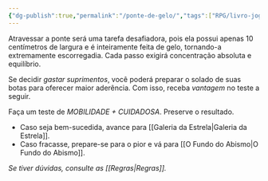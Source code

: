 ```yaml
---
{"dg-publish":true,"permalink":"/ponte-de-gelo/","tags":["RPG/livro-jogo/Aasthar/story-points"],"created":"2024-12-24T00:06:34.323-05:00","updated":"2025-01-26T17:48:04.595-05:00"}
---
```



Atravessar a ponte será uma tarefa desafiadora, pois ela possui apenas 10 centímetros de largura e é inteiramente feita de gelo, tornando-a extremamente escorregadia. Cada passo exigirá concentração absoluta e equilíbrio.

Se decidir *gastar suprimentos*, você poderá preparar o solado de suas botas para oferecer maior aderência. Com isso, receba *vantagem* no teste a seguir.

Faça um teste de *MOBILIDADE + CUIDADOSA*. Preserve o resultado.

- Caso seja bem-sucedida, avance para [[Galeria da Estrela\|Galeria da Estrela]].
- Caso fracasse, prepare-se para o pior e vá para [[O Fundo do Abismo\|O Fundo do Abismo]].

*Se tiver dúvidas, consulte as [[Regras\|Regras]].*
